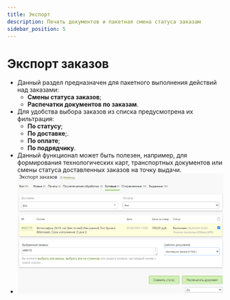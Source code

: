 ```yaml
---
title: Экспорт
description: Печать документов и пакетная смена статуса заказам
sidebar_position: 5
---
```


# Экспорт заказов
* Данный раздел предназначен для пакетного выполнения действий над заказами:
    + __Смены статуса заказов__;
    + __Распечатки документов по заказам__.
* Для удобства выбора заказов из списка предусмотрена их фильтрация:
    + __По статусу__;
    + __По доставке__;.
    + __По оплате__;
    + __По подрядчику__.
* Данный функционал может быть полезен, например, для формирования технологических карт, транспортных документов или смены статуса доставленных заказов на точку выдачи.
* ![](../_media/order/export.png)